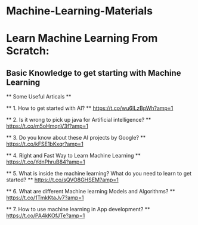 # Machine-Learning-Materials

# Learn Machine Learning From Scratch:

## Basic Knowledge to get starting with Machine Learning
** Some Useful Articals **

 ** 1.  How to get started with AI? **
 https://t.co/wu6ILzBpWh?amp=1
 
 ** 2. Is it wrong to pick up java for Artificial intelligence? **
 https://t.co/m5oHmqnV3f?amp=1
 
 ** 3. Do you know about these AI projects by Google? **
 https://t.co/kFSE1bKxqr?amp=1
 
 ** 4. Right and Fast Way to Learn Machine Learning **
 https://t.co/YdnPhruB84?amp=1
 
 ** 5. What is inside the machine learning? What do you need to learn to get started? **
 https://t.co/sQVO8GHSEM?amp=1
 
 ** 6. What are different Machine learning Models and Algorithms? **
 https://t.co/1TmkKtaJv7?amp=1
 
 ** 7. How to use machine learning in App development? **
 https://t.co/PA4kKOfJTe?amp=1
 
 
 

